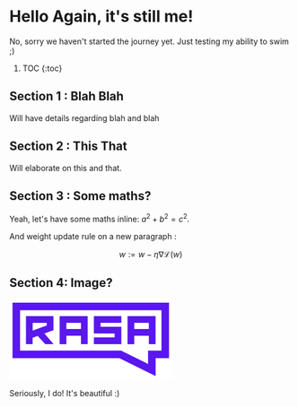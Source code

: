 # Hello Again, it's still me!

No, sorry we haven't started the journey yet. Just testing my ability to swim ;)

1. TOC
{:toc}

## Section 1 : Blah Blah

Will have details regarding blah and blah

## Section 2 : This That

Will elaborate on this and that.

## Section 3 : Some maths?

Yeah, let's have some maths inline: $a^2+b^2 = c^2$.

And weight update rule on a new paragraph :

$$
w := w - \eta \nabla \mathcal{L}(w)
$$

## Section 4: Image?

![I LOVE RASA](images/rasa_logo.png)

Seriously, I do! It's beautiful :)
